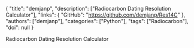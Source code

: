 {
  "title": "demjanp",
  "description": ["Radiocarbon Dating Resolution Calculator"],
  "links": {
    "GitHub": "https://github.com/demjanp/Res14C"
  },
  "authors": ["demjanp"],
  "categories": ["Python"],
  "tags": ["Radiocarbon"],
  "doi": null
}

<!-- Generated by csv2md.R – do not edit by hand -->

Radiocarbon Dating Resolution Calculator